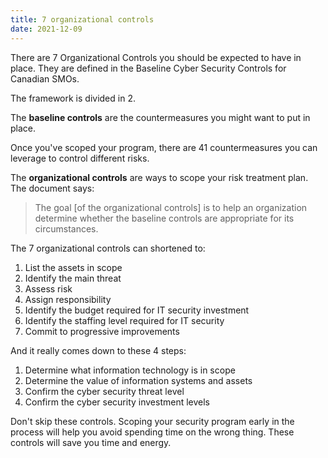 ```yaml
---
title: 7 organizational controls
date: 2021-12-09
---
```


There are 7 Organizational Controls you should be expected to have in place. They are defined in the Baseline Cyber Security Controls for Canadian SMOs.

The framework is divided in 2.

The **baseline controls** are the countermeasures you might want to put in place. 

Once you've scoped your program, there are 41 countermeasures you can leverage to control different risks. 

The **organizational controls** are ways to scope your risk treatment plan. The document says: 

> The goal [of the organizational controls] is to help an organization determine whether 
> the baseline controls are appropriate for its circumstances.

The 7 organizational controls can shortened to:

1. List the assets in scope
1. Identify the main threat
1. Assess risk
1. Assign responsibility
1. Identify the budget required for IT security investment
1. Identify the staffing level required for IT security
1. Commit to progressive improvements

And it really comes down to these 4 steps:

1. Determine what information technology is in scope
2. Determine the value of information systems and assets
3. Confirm the cyber security threat level
4. Confirm the cyber security investment levels 

Don't skip these controls. Scoping your security program early in the process will help you avoid spending time on the wrong thing. These controls will save you time and energy.
<!-- 
The Summary points to the following resources:
- the [CIS Critical Security Controls](https://www.cisecurity.org/controls);
- the [NIST Cyber Security Framework](https://www.nist.gov/cyberframework);
- the [ISO/IEC 27K](https://www.iso.org/standard/54534.html) standard;  -->